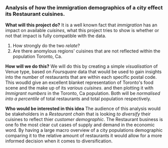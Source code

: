 ### Analysis of how the immigration demographics of a city effect its Restaurant cuisines. ###

**What will this project do?**
It is a well known fact that *immigration* has an impact on available *cuisines*, what this project tries to show is whether or not that impact is fully compatible with the data. 
1. How strongly do the two *relate*? 
2. Are there anomylous regions' cuisines that are not reflected within the population Toronto, Ca.

**How will we do this?**
We will do this by creating a simple *visualisation* of Venue type, based on *Foursquare* data that would be used to gain insights into the number of restaurants that are within each specific postal code. This woudld give an excellent blanket representation of Toronto's food scene and the make up of its *various cuisines*. and then plotting it with *Immigrant numbers* in the Toronto, Ca population. Both will be *normalised into a percentile* of total restaurants and total population respectively. 

**Who would be interested in this idea**
The audience of this analysis would be stakeholders in a *Restaurant chai*n that is looking *to diversify* their cuisines to reflect thier *customer demographic*. The Restaurant business is one fo the most clear cut cases of supply and demand in the economic word. By having a large macro overview of a city populations demographic comparing it to the relative amount of restaurants it would allow for a more informed decision when it comes to diversification. 




